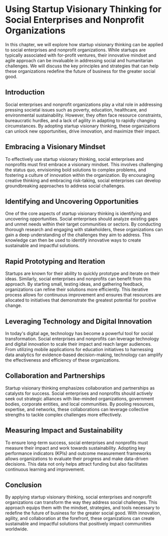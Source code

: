Using Startup Visionary Thinking for Social Enterprises and Nonprofit Organizations
============================================================================================

In this chapter, we will explore how startup visionary thinking can be applied to social enterprises and nonprofit organizations. While startups are typically associated with for-profit ventures, their innovative mindset and agile approach can be invaluable in addressing social and humanitarian challenges. We will discuss the key principles and strategies that can help these organizations redefine the future of business for the greater social good.

Introduction
------------

Social enterprises and nonprofit organizations play a vital role in addressing pressing societal issues such as poverty, education, healthcare, and environmental sustainability. However, they often face resource constraints, bureaucratic hurdles, and a lack of agility in adapting to rapidly changing circumstances. By adopting startup visionary thinking, these organizations can unlock new opportunities, drive innovation, and maximize their impact.

Embracing a Visionary Mindset
-----------------------------

To effectively use startup visionary thinking, social enterprises and nonprofits must first embrace a visionary mindset. This involves challenging the status quo, envisioning bold solutions to complex problems, and fostering a culture of innovation within the organization. By encouraging creative thinking and embracing risk-taking, social enterprises can develop groundbreaking approaches to address social challenges.

Identifying and Uncovering Opportunities
----------------------------------------

One of the core aspects of startup visionary thinking is identifying and uncovering opportunities. Social enterprises should analyze existing gaps and unmet needs within their target communities or sectors. By conducting thorough research and engaging with stakeholders, these organizations can gain a deep understanding of the challenges they aim to address. This knowledge can then be used to identify innovative ways to create sustainable and impactful solutions.

Rapid Prototyping and Iteration
-------------------------------

Startups are known for their ability to quickly prototype and iterate on their ideas. Similarly, social enterprises and nonprofits can benefit from this approach. By starting small, testing ideas, and gathering feedback, organizations can refine their solutions more efficiently. This iterative process allows for continuous improvement and ensures that resources are allocated to initiatives that demonstrate the greatest potential for positive change.

Leveraging Technology and Digital Innovation
--------------------------------------------

In today's digital age, technology has become a powerful tool for social transformation. Social enterprises and nonprofits can leverage technology and digital innovation to scale their impact and reach larger audiences. From utilizing mobile applications for education initiatives to harnessing data analytics for evidence-based decision-making, technology can amplify the effectiveness and efficiency of these organizations.

Collaboration and Partnerships
------------------------------

Startup visionary thinking emphasizes collaboration and partnerships as catalysts for success. Social enterprises and nonprofits should actively seek out strategic alliances with like-minded organizations, government bodies, corporate entities, and local communities. By pooling resources, expertise, and networks, these collaborations can leverage collective strengths to tackle complex challenges more effectively.

Measuring Impact and Sustainability
-----------------------------------

To ensure long-term success, social enterprises and nonprofits must measure their impact and work towards sustainability. Adopting key performance indicators (KPIs) and outcome measurement frameworks allows organizations to evaluate their progress and make data-driven decisions. This data not only helps attract funding but also facilitates continuous learning and improvement.

Conclusion
----------

By applying startup visionary thinking, social enterprises and nonprofit organizations can transform the way they address social challenges. This approach equips them with the mindset, strategies, and tools necessary to redefine the future of business for the greater social good. With innovation, agility, and collaboration at the forefront, these organizations can create sustainable and impactful solutions that positively impact communities worldwide.
